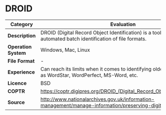 # DROID

| Category | Evaluation |
| --- | --- |
| **Description**  | DROID (Digital Record Object Identification) is a tool for performing automated batch identification of file formats. |
| **Operation System**  | Windows, Mac, Linux  |
| **File Format** | - |
| **Experience** | Can reach its limits when it comes to identifying older file formats such as WordStar, WordPerfect, MS-Word, etc. |
| **Licence** | BSD |
| **COPTR** | https://coptr.digipres.org/DROID_(Digital_Record_Object_Identification) |
| **Source** | 	http://www.nationalarchives.gov.uk/information-management/manage-information/preserving-digital-records/droid/ |
